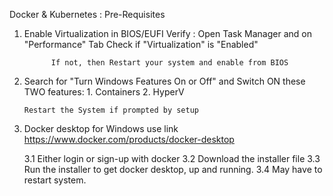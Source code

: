Docker & Kubernetes : Pre-Requisites

1. Enable Virtualization in BIOS/EUFI 
    Verify : Open Task Manager and on "Performance" Tab
             Check if "Virtualization" is "Enabled"

             If not, then Restart your system and enable from BIOS

2.  Search for "Turn Windows Features On or Off" and Switch ON these TWO features:
        1. Containers
        2. HyperV
    
        Restart the System if prompted by setup

3.  Docker desktop for Windows use link https://www.docker.com/products/docker-desktop
    
    3.1 Either login or sign-up with docker 
    3.2 Download the installer file
    3.3 Run the installer to get docker desktop, up and running.
    3.4 May have to restart system.

